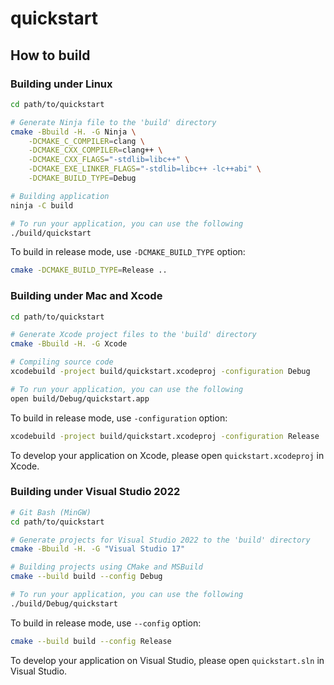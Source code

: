 # quickstart

## How to build

### Building under Linux

```sh
cd path/to/quickstart

# Generate Ninja file to the 'build' directory
cmake -Bbuild -H. -G Ninja \
    -DCMAKE_C_COMPILER=clang \
    -DCMAKE_CXX_COMPILER=clang++ \
    -DCMAKE_CXX_FLAGS="-stdlib=libc++" \
    -DCMAKE_EXE_LINKER_FLAGS="-stdlib=libc++ -lc++abi" \
    -DCMAKE_BUILD_TYPE=Debug

# Building application
ninja -C build

# To run your application, you can use the following
./build/quickstart
```

To build in release mode, use `-DCMAKE_BUILD_TYPE` option:

```sh
cmake -DCMAKE_BUILD_TYPE=Release ..
```

### Building under Mac and Xcode

```sh
cd path/to/quickstart

# Generate Xcode project files to the 'build' directory
cmake -Bbuild -H. -G Xcode

# Compiling source code
xcodebuild -project build/quickstart.xcodeproj -configuration Debug

# To run your application, you can use the following
open build/Debug/quickstart.app
```

To build in release mode, use `-configuration` option:

```sh
xcodebuild -project build/quickstart.xcodeproj -configuration Release
```

To develop your application on Xcode, please open `quickstart.xcodeproj` in Xcode.

### Building under Visual Studio 2022

```sh
# Git Bash (MinGW)
cd path/to/quickstart

# Generate projects for Visual Studio 2022 to the 'build' directory
cmake -Bbuild -H. -G "Visual Studio 17"

# Building projects using CMake and MSBuild
cmake --build build --config Debug

# To run your application, you can use the following
./build/Debug/quickstart
```

To build in release mode, use `--config` option:

```sh
cmake --build build --config Release
```

To develop your application on Visual Studio, please open `quickstart.sln` in Visual Studio.
